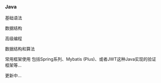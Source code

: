 ### Java

基础语法

数据结构

高级编程

数据结构和算法

常用框架使用 包括Spring系列、Mybatis (Plus)、或者JWT这种Java实现的验证框架等...

更新中...
